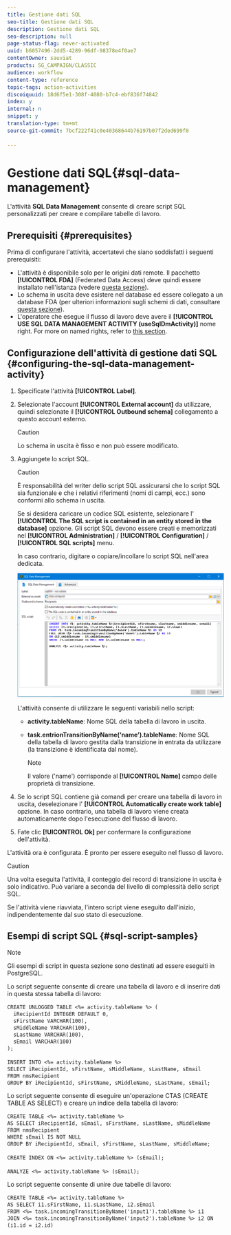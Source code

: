 ```yaml
---
title: Gestione dati SQL
seo-title: Gestione dati SQL
description: Gestione dati SQL
seo-description: null
page-status-flag: never-activated
uuid: b6057496-2dd5-4289-96df-98378e4f0ae7
contentOwner: sauviat
products: SG_CAMPAIGN/CLASSIC
audience: workflow
content-type: reference
topic-tags: action-activities
discoiquuid: 18d6f5e1-308f-4080-b7c4-ebf836f74842
index: y
internal: n
snippet: y
translation-type: tm+mt
source-git-commit: 7bcf222f41c0e40368644b76197b07f2ded699f0

---
```



# Gestione dati SQL{#sql-data-management}

L&#39;attività **SQL Data Management** consente di creare script SQL personalizzati per creare e compilare tabelle di lavoro.

## Prerequisiti {#prerequisites}

Prima di configurare l&#39;attività, accertatevi che siano soddisfatti i seguenti prerequisiti:

* L&#39;attività è disponibile solo per le origini dati remote. Il pacchetto **[!UICONTROL FDA]** (Federated Data Access) deve quindi essere installato nell&#39;istanza (vedere [questa sezione](../../platform/using/about-fda.md)).
* Lo schema in uscita deve esistere nel database ed essere collegato a un database FDA (per ulteriori informazioni sugli schemi di dati, consultare [questa sezione](../../configuration/using/about-schema-reference.md)).
* L&#39;operatore che esegue il flusso di lavoro deve avere il **[!UICONTROL USE SQL DATA MANAGEMENT ACTIVITY (useSqlDmActivity)]** nome right. For more on named rights, refer to [this section](../../platform/using/access-management.md#named-rights).

## Configurazione dell&#39;attività di gestione dati SQL {#configuring-the-sql-data-management-activity}

1. Specificate l&#39;attività **[!UICONTROL Label]**.
1. Selezionate l&#39;account **[!UICONTROL External account]** da utilizzare, quindi selezionate il **[!UICONTROL Outbound schema]** collegamento a questo account esterno.

   >[!CAUTION]
   >
   >Lo schema in uscita è fisso e non può essere modificato.

1. Aggiungete lo script SQL.

   >[!CAUTION]
   >
   >È responsabilità del writer dello script SQL assicurarsi che lo script SQL sia funzionale e che i relativi riferimenti (nomi di campi, ecc.) sono conformi allo schema in uscita.

   Se si desidera caricare un codice SQL esistente, selezionare l&#39; **[!UICONTROL The SQL script is contained in an entity stored in the database]** opzione. Gli script SQL devono essere creati e memorizzati nel **[!UICONTROL Administration]** / **[!UICONTROL Configuration]** / **[!UICONTROL SQL scripts]** menu.

   In caso contrario, digitare o copiare/incollare lo script SQL nell&#39;area dedicata.

   ![](assets/sql_datamanagement.png)

   L&#39;attività consente di utilizzare le seguenti variabili nello script:

   * **activity.tableName**: Nome SQL della tabella di lavoro in uscita.
   * **task.entrionTransitionByName(‘name’).tableName**: Nome SQL della tabella di lavoro gestita dalla transizione in entrata da utilizzare (la transizione è identificata dal nome).

      >[!NOTE]
      >
      >Il valore (&#39;name&#39;) corrisponde al **[!UICONTROL Name]** campo delle proprietà di transizione.

1. Se lo script SQL contiene già comandi per creare una tabella di lavoro in uscita, deselezionare l&#39; **[!UICONTROL Automatically create work table]** opzione. In caso contrario, una tabella di lavoro viene creata automaticamente dopo l&#39;esecuzione del flusso di lavoro.
1. Fate clic **[!UICONTROL Ok]** per confermare la configurazione dell&#39;attività.

L&#39;attività ora è configurata. È pronto per essere eseguito nel flusso di lavoro.

>[!CAUTION]
>
>Una volta eseguita l&#39;attività, il conteggio dei record di transizione in uscita è solo indicativo. Può variare a seconda del livello di complessità dello script SQL.
>  
>Se l&#39;attività viene riavviata, l&#39;intero script viene eseguito dall&#39;inizio, indipendentemente dal suo stato di esecuzione.

## Esempi di script SQL {#sql-script-samples}

>[!NOTE]
>
>Gli esempi di script in questa sezione sono destinati ad essere eseguiti in PostgreSQL.

Lo script seguente consente di creare una tabella di lavoro e di inserire dati in questa stessa tabella di lavoro:

```
CREATE UNLOGGED TABLE <%= activity.tableName %> (
  iRecipientId INTEGER DEFAULT 0,
  sFirstName VARCHAR(100),
  sMiddleName VARCHAR(100),
  sLastName VARCHAR(100),
  sEmail VARCHAR(100)
);

INSERT INTO <%= activity.tableName %>
SELECT iRecipientId, sFirstName, sMiddleName, sLastName, sEmail
FROM nmsRecipient
GROUP BY iRecipientId, sFirstName, sMiddleName, sLastName, sEmail;
```

Lo script seguente consente di eseguire un&#39;operazione CTAS (CREATE TABLE AS SELECT) e creare un indice della tabella di lavoro:

```
CREATE TABLE <%= activity.tableName %>
AS SELECT iRecipientId, sEmail, sFirstName, sLastName, sMiddleName
FROM nmsRecipient
WHERE sEmail IS NOT NULL
GROUP BY iRecipientId, sEmail, sFirstName, sLastName, sMiddleName;

CREATE INDEX ON <%= activity.tableName %> (sEmail);

ANALYZE <%= activity.tableName %> (sEmail);
```

Lo script seguente consente di unire due tabelle di lavoro:

```
CREATE TABLE <%= activity.tableName %>
AS SELECT i1.sFirstName, i1.sLastName, i2.sEmail
FROM <%= task.incomingTransitionByName('input1').tableName %> i1
JOIN <%= task.incomingTransitionByName('input2').tableName %> i2 ON (i1.id = i2.id)
```

